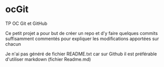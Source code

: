 # ocGit
TP OC Git et GitHub

Ce petit projet a pour but de créer un repo et d'y faire quelques commits suffisamment commentés pour expliquer les modifications apportées sur chacun

Je n'ai pas généré de fichier README.txt car sur Github il est préférable d'utiliser markdown (fichier Readme.md)

